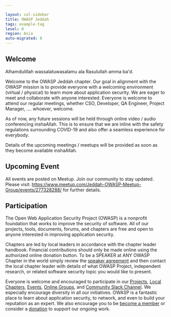 ```yaml
---

layout: col-sidebar
title: OWASP Jeddah
tags: example-tag
level: 0
region: Asia
auto-migrated: 0
---
```


## Welcome
Alhamdulillah wassalatuwasalamu ala Rasulullah amma ba'd.

Welcome to the OWASP Jeddah chapter. Our goal in alignment with the OWASP mission is to provide everyone with a welcoming environment (virtual / physical) to learn more about application security. We are eager to meet and collaborate with anyone interested. Everyone is welcome to attend our regular meetings, whether CSO, Developer, QA Engineer, Project Manager, …. whoever, welcome.

As of now, any future sessions will be held through online video / audio conferencing inshaAllah. This is to ensure that we are inline with the safety regulations surrounding COVID-19 and also offer a seamless experience for everybody.

Details of the upcoming meetings / meetups will be provided as soon as they become available inshaAllah. 

## Upcoming Event
All events are posted on Meetup. Join our community to stay updated. Please visit: https://www.meetup.com/Jeddah-OWASP-Meetup-Group/events/277328288/ for further details.

## Participation
The Open Web Application Security Project (OWASP) is a nonprofit foundation that works to improve the security of software. All of our projects, tools, documents, forums, and chapters are free and open to anyone interested in improving application security. 

Chapters are led by local leaders in accordance with the chapter leader handbook. Financial contributions should only be made online using the authorized online donation button. To be a SPEAKER at ANY OWASP Chapter in the world simply review the [speaker agreement](/www-policy/speaker-agreement) and then contact the local chapter leader with details of what OWASP Project, independent research, or related software security topic you would like to present.

Everyone is welcome and encouraged to participate in our [Projects](/projects), [Local Chapters](/chapters), [Events](/events), [Online Groups](https://groups.google.com/a/owasp.com/), and [Community Slack Channel](https://owasp.slack.com/). We especially encourage diversity in all our initiatives. OWASP is a fantastic place to learn about application security, to network, and even to build your reputation as an expert. We also encourage you to be [become a member](/membership) or consider a [donation](/donate) to support our ongoing work.

